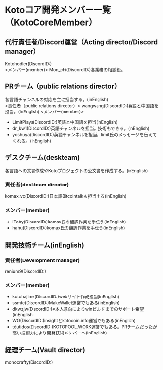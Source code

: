 # Kotoコア開発メンバー一覧（KotoCoreMember）


## 代行責任者/Discord運営（Acting director/Discord manager）
Kotohodler(DiscordID:)  
<メンバー(member)>
Mon_chi(DiscordID:)各業務の相談役。

## PRチーム（public relations director）
各言語チャンネルの対応を主に担当する。(inEnglish)  
<責任者（public relations director）>
wangwang(DiscordID:)英語と中国語を担当。(inEnglish)
<メンバー(member)>
- LimitPlays(DiscordID:)英語と中国語を担当(inEnglish)
- dr_kw1(DiscordID:)英語チャンネルを担当。技術もできる。(inEnglish)  
- yoshuya(DiscordID:)英語チャンネルを担当。limit氏のメッセージを伝えてくれる。(inEnglish)  


## デスクチーム(deskteam)
各言語への文書作成やKotoプロジェクトの公文書を作成する。(inEnglish)  
### 責任者(deskteam director)  
komax_vc(DiscordID:)日本語Bitcointalkも担当する(inEnglish)    
### メンバー(member)
- iToby(DiscordID:)komax氏の翻訳作業を手伝う(inEnglish)  
- hahu(DiscordID:)komax氏の翻訳作業を手伝う(inEnglish)  


## 開発技術チーム(inEnglish)
### 責任者(Development manager)
renium9(DiscordID:)
### メンバー(member)
- kotohajime(DiscordID:)webサイト作成担当(inEnglish)  
- ssmtc(DiscordID:)MakeWallet運営でもある(inEnglish)  
- dkwzjw(DiscordID:)※本人意向によりwinビルドまでのサポート希望(inEnglish)  
- WO(DiscordID:)insightとkotocoin.info運営でもある(inEnglish)  
- téutidos(DiscordID:)KOTOPOOL.WORK運営でもある。PRチームだったが高い技術力により開発技術メンバーへ(inEnglish)  


## 経理チーム(Vault director)
monocrafty(DiscordID:)
